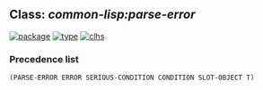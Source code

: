 ## Class: ***common-lisp:parse-error***
[![package](https://img.shields.io/badge/Package-COMMON--LISP-5f9ea0.svg?style=social&colorA=999999)](../) [![type](https://img.shields.io/badge/Type-Class-5f9ea0.svg?style=social&colorA=999999)](../#class) [![clhs](https://img.shields.io/badge/CLHS-PARSE--ERROR-5f9ea0.svg?style=social&colorA=999999)](http://www.lispworks.com/documentation/HyperSpec/Body/e_parse_.htm) 
### Precedence list
```
(PARSE-ERROR ERROR SERIOUS-CONDITION CONDITION SLOT-OBJECT T)
```
